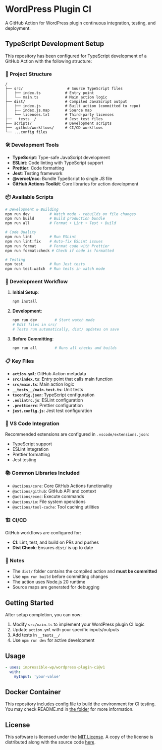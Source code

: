# WordPress Plugin CI

A GitHub Action for WordPress plugin continuous integration, testing, and deployment.

## TypeScript Development Setup

This repository has been configured for TypeScript development of a GitHub Action with the following structure:

### 📁 Project Structure

```
/
├── src/                    # Source TypeScript files
│   ├── index.ts           # Entry point
│   └── main.ts            # Main action logic
├── dist/                  # Compiled JavaScript output
│   ├── index.js           # Built action (committed to repo)
│   ├── index.js.map       # Source map
│   └── licenses.txt       # Third-party licenses
├── __tests__/             # Jest test files
├── scripts/               # Development scripts
├── .github/workflows/     # CI/CD workflows
└── ...config files
```

### 🛠️ Development Tools

- **TypeScript**: Type-safe JavaScript development
- **ESLint**: Code linting with TypeScript support
- **Prettier**: Code formatting
- **Jest**: Testing framework
- **@vercel/ncc**: Bundle TypeScript to single JS file
- **GitHub Actions Toolkit**: Core libraries for action development

### 📦 Available Scripts

```bash
# Development & Building
npm run dev         # Watch mode - rebuilds on file changes
npm run build       # Build production bundle
npm run all         # Format + Lint + Test + Build

# Code Quality
npm run lint        # Run ESLint
npm run lint:fix    # Auto-fix ESLint issues
npm run format      # Format code with Prettier
npm run format:check # Check if code is formatted

# Testing
npm test            # Run Jest tests
npm run test:watch  # Run tests in watch mode
```

### 🚀 Development Workflow

1. **Initial Setup**:

   ```bash
   npm install
   ```

2. **Development**:

   ```bash
   npm run dev        # Start watch mode
   # Edit files in src/
   # Tests run automatically, dist/ updates on save
   ```

3. **Before Committing**:
   ```bash
   npm run all        # Runs all checks and builds
   ```

### 📋 Key Files

- **`action.yml`**: GitHub Action metadata
- **`src/index.ts`**: Entry point that calls main function
- **`src/main.ts`**: Main action logic
- **`__tests__/main.test.ts`**: Unit tests
- **`tsconfig.json`**: TypeScript configuration
- **`.eslintrc.js`**: ESLint configuration
- **`.prettierrc`**: Prettier configuration
- **`jest.config.js`**: Jest test configuration

### 🔧 VS Code Integration

Recommended extensions are configured in `.vscode/extensions.json`:

- TypeScript support
- ESLint integration
- Prettier formatting
- Jest testing

### 📚 Common Libraries Included

- `@actions/core`: Core GitHub Actions functionality
- `@actions/github`: GitHub API and context
- `@actions/exec`: Execute commands
- `@actions/io`: File system operations
- `@actions/tool-cache`: Tool caching utilities

### 🏗️ CI/CD

GitHub workflows are configured for:

- **CI**: Lint, test, and build on PRs and pushes
- **Dist Check**: Ensures `dist/` is up to date

### 📝 Notes

- The `dist/` folder contains the compiled action and **must be committed**
- Use `npm run build` before committing changes
- The action uses Node.js 20 runtime
- Source maps are generated for debugging

## Getting Started

After setup completion, you can now:

1. Modify `src/main.ts` to implement your WordPress plugin CI logic
2. Update `action.yml` with your specific inputs/outputs
3. Add tests in `__tests__/`
4. Use `npm run dev` for active development

## Usage

```yaml
- uses: impressible-wp/wordpress-plugin-ci@v1
  with:
    myInput: 'your-value'
```

## Docker Container

This repository includes [config file](docker/Dockerfile) to build the environment for
CI testing. You may check README.md in [the folder](docker/) for more information.

## License

This software is licensed under the [MIT License](https://mit-license.org). A copy of the license
is distributed along with the source code [here](LICENSE.md).
